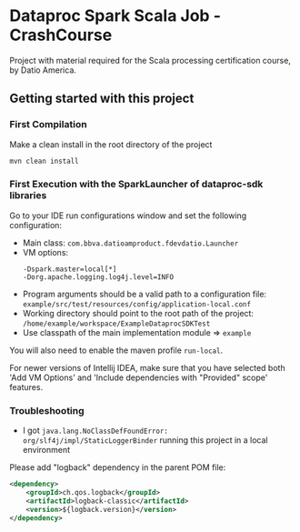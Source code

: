 
# Dataproc Spark Scala Job - CrashCourse

Project with material required for the Scala processing certification course, by Datio America.

## Getting started with this project
### First Compilation

Make a clean install in the root directory of the project

```bash
mvn clean install
```

### First Execution with the SparkLauncher of dataproc-sdk libraries

Go to your IDE run configurations window and set the following configuration:
 * Main class: `com.bbva.datioamproduct.fdevdatio.Launcher`
 * VM options:
   ```
   -Dspark.master=local[*]
   -Dorg.apache.logging.log4j.level=INFO
   ```
 * Program arguments should be a valid path to a configuration file: `example/src/test/resources/config/application-local.conf`
 * Working directory should point to the root path of the project: `/home/example/workspace/ExampleDataprocSDKTest`
 * Use classpath of the main implementation module => `example`

You will also need to enable the maven profile `run-local`.

For newer versions of Intellij IDEA, make sure that you have selected both 'Add VM Options' and 'Include dependencies with "Provided" scope' features.

### Troubleshooting

* I got `java.lang.NoClassDefFoundError: org/slf4j/impl/StaticLoggerBinder` running this project in a local environment

Please add "logback" dependency in the parent POM file:
```xml
<dependency>
    <groupId>ch.qos.logback</groupId>
    <artifactId>logback-classic</artifactId>
    <version>${logback.version}</version>
</dependency>
```
